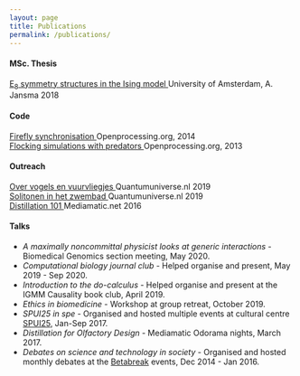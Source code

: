 ```yaml
---
layout: page
title: Publications
permalink: /publications/
---
```



<h4>MSc. Thesis</h4>
<a href="https://esc.fnwi.uva.nl/thesis/centraal/files/f1541951402.pdf" target="_blank"> E<sub>8</sub> symmetry structures in the Ising model </a> University of Amsterdam, A. Jansma 2018

<br>
<h4>Code</h4>
<a href="https://www.openprocessing.org/sketch/128903" target="_blank"> Firefly synchronisation </a> Openprocessing.org, 2014 <br>
<a href="https://www.openprocessing.org/sketch/126516" target="_blank"> Flocking simulations with predators </a> Openprocessing.org, 2013

<br>
<h4>Outreach</h4>
<a href="https://www.quantumuniverse.nl/over-vogels-en-vuurvliegjes" target="_blank"> Over vogels en vuurvliegjes </a> Quantumuniverse.nl 2019<br>
<a href="https://www.quantumuniverse.nl/solitonen-het-zwembad" target="_blank"> Solitonen in het zwembad </a> Quantumuniverse.nl 2019<br>
<a href="https://www.mediamatic.net/en/page/284175/distillation-101" target="_blank"> Distillation 101 </a> Mediamatic.net 2016

<br>
<h4>Talks</h4>
<ul>
<li><i>A maximally noncommittal physicist looks at generic interactions</i> - Biomedical Genomics section meeting, May 2020.</li>
<li><i>Computational biology journal club</i> - Helped organise and present, May 2019 - Sep 2020.</li>
<li><i>Introduction to the do-calculus</i> - Helped organise and present at the IGMM Causality book club, April 2019.</li>
<li><i>Ethics in biomedicine</i> - Workshop at group retreat, October 2019.</li>
<li><i>SPUI25 in spe</i> - Organised and hosted multiple events at cultural centre <a href="https://www.spui25.nl">SPUI25</a>, Jan-Sep 2017.</li>
<li><i>Distillation for Olfactory Design</i> - Mediamatic Odorama nights, March 2017.</li>
<li><i>Debates on science and technology in society</i> - Organised and hosted monthly debates at the <a href="https://betabreak.squarespace.com">Betabreak</a> events, Dec 2014 - Jan 2016.</li>
</ul>